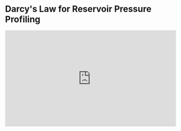 # Darcy's Law for Reservoir Pressure Profiling

<iframe width="560" height="315" src="https://www.youtube.com/embed/9ADSk93I_Go" title="YouTube video player" frameborder="0" allow="accelerometer; autoplay; clipboard-write; encrypted-media; gyroscope; picture-in-picture" allowfullscreen></iframe>